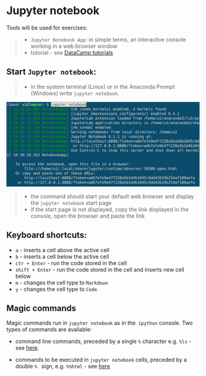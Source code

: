 # Jupyter notebook

Tools will be used for exercises:

  >- `Jupyter Notebook App`: in simple terms, an interactive console working in a web browser window
  >- tutorial - see [DataCamp tutorials](https://www.datacamp.com/community/tutorials/tutorial-jupyter-notebook)



## Start `Jupyter notebook`:

  >- in the system terminal (Linux) or in the Anaconda Prompt (Windows) write `jupyter notebook`. 

 ![Lunch jupyter](./img/jupyter.png)

 >- the command should start your default web browser and display the `jupyter notebook` start page
 >- if the start page is not displayed, copy the link displayed in the console, open the browser and paste the link

## Keyboard shortcuts:

  - `a` - inserts a cell above the active cell
  - `b` - inserts a cell below the active cell
  - `ctr + Enter` - run the code stored in the cell
  - `shift + Enter` - run the code stored in the cell and inserts new cell below
  - `m` - changes the cell type to `Markdown`
  - `y` - changes the cell type to `Code`
  
## Magic commands

Magic commands run in `jupyter notebook` as in the` ipython` console. Two types of commands are available:


 - command line commands, preceded by a single `%` character e.g. `%ls` - see [here](https://ipython.readthedocs.io/en/stable/interactive/magics.html#line-magics). 

 - commands to be executed in `jupyter notebook` cells, preceded by a double `% ` sign, e.g. ` %%html ` - see [here](https://ipython.readthedocs.io/en/stable/interactive/magics.html#cell-magics)



